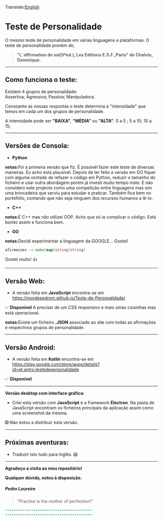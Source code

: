 
Translate:[English](https://github.com/MordepedroM/Teste-de-Personalidade/blob/master/READMEeng.md)

# Teste de Personalidade
O mesmo teste de personalidade em várias linguagens e plataformas. 
O teste de personalidade provém de,<br> 
><b>"L´affirmation de soi(5ªed.), Les Editions E.S.F.,Paris" de Chalvin, Dominique.<br></b>

<hr>

## <b>Como funciona o teste:</b>

Existem 4 grupos de personalidade:<br>
Assertiva; Agressiva; Passiva; Manipuladora.

Consoante as nossas respostas o teste determina a "intensidade" que temos
em cada um dos grupos de personalidade.

A intensidade pode ser <b>"BAIXA"</b>, <b>"MÉDIA"</b> ou <b>"ALTA"</b>.
                           0 a 5 ;         5 a 10;           10 a 15;

<hr>

## <b>Versões de Consola:</b>

- <b>Python</b> 

<b>notas:</b>Foi a primeira versão que fiz. É possivél fazer este teste de diversas maneiras. Eu acho esta plausível.
Depois de ter feito a versão em GO fiquei com alguma vontade de refazer o código em Python, reduzir o tamanho do ficheiro
e usar outra abordagem porém já investi muito tempo nisto. E não considero este projecto como uma competição entre linguagens
mas sim uma brincadeira que serviu para estudar e praticar. Também fica bem no portefólio, contando que não seja ninguem dos recursos
humanos a lê-lo.   

- <b>C++</b>

<b>notas:</b>É C++ mas não utilizei OOP. Acho que só ia complicar o código. Está bonito assim e funciona bem. 

- <b>GO</b>

<b>notas:</b>Decidi experimentar a linguagem da GOOGLE... Gostei! 
```GO
afirmacoes := make(map[string]string)
```
Gostei muito!  :+1:

<hr>

## <b>Versão Web:</b>

- A versão feita em <b>JavaScript</b> encontra-se em https://mordepedrom.github.io/Teste-de-Personalidade/

 :white_check_mark: **Disponível** A precisar de um CSS responsivo e mais umas coisinhas mas está operacional. 

<b>notas:</b>Existe um ficheiro <b>.JSON</b> associado ao site com todas as afirmações e respectivos grupos de personalidade. 

<hr>

## <b>Versão Android:</b>

- A versão feita em <b>Kotlin</b> encontra-se em https://play.google.com/store/apps/details?id=pt.antro.testedepersonalidade

:white_check_mark: **Disponível**

<hr>

<b>Versão desktop com interface gráfica:</b>

- Criei esta versão com <b>JavaScript</b> e a framework <b>Electron</b>. Na pasta de JavaScript encontram os ficheiros principais da aplicação assim como uma screenshot da mesma.

 :negative_squared_cross_mark: Não estou a distribuir esta versão. 

<hr>

## <b>Próximas aventuras:</b>

- Traduzir isto tudo para Inglês. :scream:

<hr>

<b>Agradeço a visita ao meu repositório!</b>

<b>Qualquer dúvida, estou à disposição.</b>

##### <b>Pedro Loureiro</b>

>"Practise is the mother of perfection!"

```diff
----------------------------------------
---------------------------------------- 
```
